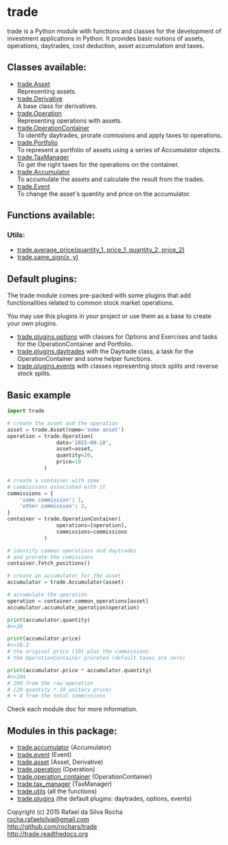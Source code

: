 # trade

trade is a Python module with functions and classes for the development
of investment applications in Python. It provides basic notions of assets,
operations, daytrades, cost deduction, asset accumulation and taxes.


## Classes available:

+ [trade.Asset](trade.asset)  
  Representing assets.
+ [trade.Derivative](trade.asset)  
  A base class for derivatives.
+ [trade.Operation](trade.operation)  
  Representing operations with assets.
+ [trade.OperationContainer](trade.operation_container)  
  To identify daytrades, prorate comissions and apply taxes to operations.
+ [trade.Portfolio](trade.portfolio)  
  To represent a portfolio of assets using a series of Accumulator objects.
+ [trade.TaxManager](trade.tax_manager)  
  To get the right taxes for the operations on the container.
+ [trade.Accumulator](trade.accumulator)  
  To accumulate the assets and calculate the result from the trades.
+ [trade.Event](trade.event)  
  To change the asset's quantity and price on the accumulator.


## Functions available:

### Utils:
+ [trade.average_price(quantity_1, price_1, quantity_2, price_2)](trade.utils)
+ [trade.same_sign(x, y)](trade.utils)


## Default plugins:

The trade module comes pre-packed with some plugins that add
functionalities related to common stock market operations.

You may use this plugins in your project or use them as a base
to create your own plugins.

+ [trade.plugins.options](plugins/trade.plugins.options)
  with classes for Options and Exercises and tasks for the
  OperationContainer and Portfolio.
+ [trade.plugins.daytrades](plugins/trade.plugins.daytrades)
  with the Daytrade class, a task for the OperationContainer
  and some helper functions.
+ [trade.plugins.events](trade.plugins.events)
  with classes representing stock splits and reverse stock splits.


## Basic example

```python
import trade

# create the asset and the operation
asset = trade.Asset(name='some asset')
operation = trade.Operation(
                date='2015-09-18',
                asset=asset,
                quantity=20,
                price=10
            )

# create a container with some
# commissions associated with it
commissions = {
    'some commission': 1,
    'other commission': 3,
}
container = trade.OperationContainer(
                operations=[operation],
                commissions=commissions
            )

# identify common operations and daytrades
# and prorate the comissions
container.fetch_positions()

# create an accumulator for the asset
accumulator = trade.Accumulator(asset)

# accumulate the operation
operation = container.common_operations[asset]
accumulator.accumulate_operation(operation)

print(accumulator.quantity)
#>>20

print(accumulator.price)
#>>10.2
# the original price (10) plus the commissions
# the OperationContainer prorated (default taxes are zero)

print(accumulator.price * accumulator.quantity)
#>>204
# 200 from the raw operation
# (20 quantity * 10 unitary price)
# + 4 from the total commissions

```

Check each module doc for more information.


## Modules in this package:

+ [trade.accumulator](trade.accumulator) (Accumulator)
+ [trade.event](trade.event) (Event)
+ [trade.asset](trade.asset) (Asset, Derivative)
+ [trade.operation](trade.operation) (Operation)
+ [trade.operation_container](trade.operation_container) (OperationContainer)
+ [trade.tax_manager](trade.tax_manager) (TaxManager)
+ [trade.utils](trade.utils) (all the functions)
+ [trade.plugins](plugins) (the default plugins: daytrades, options, events)


Copyright (c) 2015 Rafael da Silva Rocha  
rocha.rafaelsilva@gmail.com  
http://github.com/rochars/trade  
http://trade.readthedocs.org  
